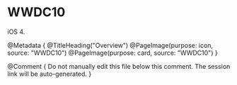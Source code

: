 # WWDC10

iOS 4.

@Metadata {
   @TitleHeading("Overview")
   @PageImage(purpose: icon, source: "WWDC10")
   @PageImage(purpose: card, source: "WWDC10")
}

@Comment { Do not manually edit this file below this comment. The session link will be auto-generated. }
